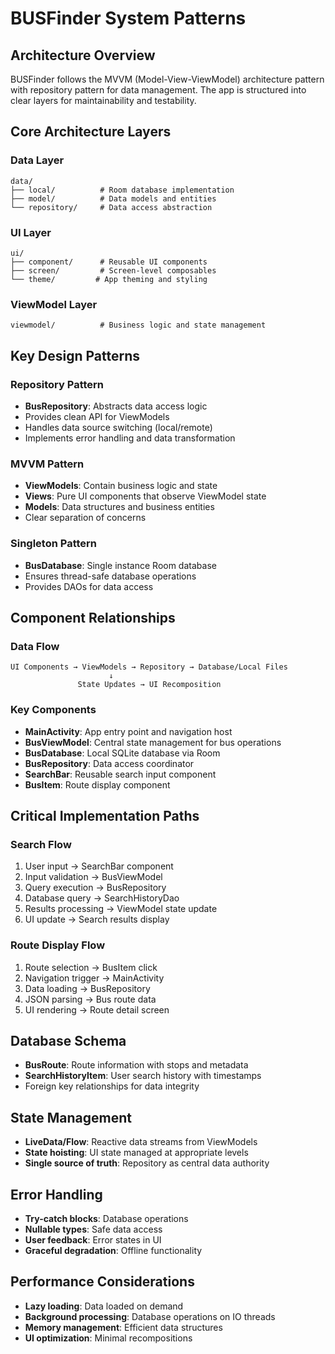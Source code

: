 # BUSFinder System Patterns

## Architecture Overview
BUSFinder follows the MVVM (Model-View-ViewModel) architecture pattern with repository pattern for data management. The app is structured into clear layers for maintainability and testability.

## Core Architecture Layers

### Data Layer
```
data/
├── local/          # Room database implementation
├── model/          # Data models and entities
└── repository/     # Data access abstraction
```

### UI Layer
```
ui/
├── component/      # Reusable UI components
├── screen/         # Screen-level composables
└── theme/         # App theming and styling
```

### ViewModel Layer
```
viewmodel/          # Business logic and state management
```

## Key Design Patterns

### Repository Pattern
- **BusRepository**: Abstracts data access logic
- Provides clean API for ViewModels
- Handles data source switching (local/remote)
- Implements error handling and data transformation

### MVVM Pattern
- **ViewModels**: Contain business logic and state
- **Views**: Pure UI components that observe ViewModel state
- **Models**: Data structures and business entities
- Clear separation of concerns

### Singleton Pattern
- **BusDatabase**: Single instance Room database
- Ensures thread-safe database operations
- Provides DAOs for data access

## Component Relationships

### Data Flow
```
UI Components → ViewModels → Repository → Database/Local Files
                      ↓
               State Updates → UI Recomposition
```

### Key Components
- **MainActivity**: App entry point and navigation host
- **BusViewModel**: Central state management for bus operations
- **BusDatabase**: Local SQLite database via Room
- **BusRepository**: Data access coordinator
- **SearchBar**: Reusable search input component
- **BusItem**: Route display component

## Critical Implementation Paths

### Search Flow
1. User input → SearchBar component
2. Input validation → BusViewModel
3. Query execution → BusRepository
4. Database query → SearchHistoryDao
5. Results processing → ViewModel state update
6. UI update → Search results display

### Route Display Flow
1. Route selection → BusItem click
2. Navigation trigger → MainActivity
3. Data loading → BusRepository
4. JSON parsing → Bus route data
5. UI rendering → Route detail screen

## Database Schema
- **BusRoute**: Route information with stops and metadata
- **SearchHistoryItem**: User search history with timestamps
- Foreign key relationships for data integrity

## State Management
- **LiveData/Flow**: Reactive data streams from ViewModels
- **State hoisting**: UI state managed at appropriate levels
- **Single source of truth**: Repository as central data authority

## Error Handling
- **Try-catch blocks**: Database operations
- **Nullable types**: Safe data access
- **User feedback**: Error states in UI
- **Graceful degradation**: Offline functionality

## Performance Considerations
- **Lazy loading**: Data loaded on demand
- **Background processing**: Database operations on IO threads
- **Memory management**: Efficient data structures
- **UI optimization**: Minimal recompositions
